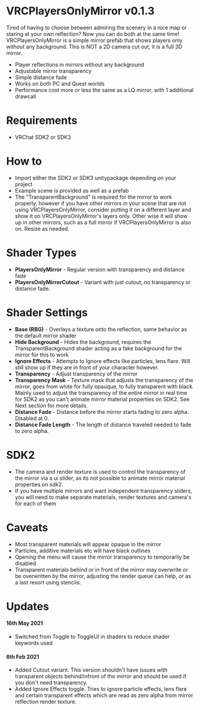 # VRCPlayersOnlyMirror v0.1.3

Tired of having to choose between admiring the scenery in a nice map or staring at your own reflection? Now you can do both at the same time!
VRCPlayersOnlyMirror is a simple mirror prefab that shows players only without any background.
This is NOT a 2D camera cut out, it is a full 3D mirror.

  - Player reflections in mirrors without any background
  - Adjustable mirror transparency
  - Simple distance fade
  - Works on both PC and Quest worlds
  - Performance cost more or less the same as a LQ mirror, with 1 additional drawcall

# Requirements
  - VRChat SDK2 or SDK3

# How to

  - Import either the SDK2 or SDK3 unitypackage depending on your project
  - Example scene is provided as well as a prefab
  - The "TransparentBackground" is required for the mirror to work properly, however if you have other mirrors in your scene that are not using VRCPlayersOnlyMirror, consider putting it on a different layer and show it on VRCPlayersOnlyMirror's layers only. Other wise it will show up in other mirrors, such as a full mirror if VRCPlayersOnlyMirror is also on. Resize as needed.
  
# Shader Types

  - **PlayersOnlyMirror** - Regular version with transparency and distance fade
  - **PlayersOnlyMirrorCutout** - Variant with just cutout, no transparency or distance fade.

# Shader Settings

  - **Base (RBG)** - Overlays a texture onto the reflection, same behavior as the default mirror shader
  - **Hide Background** - Hides the background, requires the TransparentBackground shader acting as a fake background for the mirror for this to work
  - **Ignore Effects** - Attempts to Ignore effects like particles, lens flare. Will still show up if they are in front of your character however. 
  - **Transparency** - Adjust transparency of the mirror
  - **Transparency Mask** - Texture mask that adjusts the transparency of the mirror, goes from white for fully opauque, to fully transparent with black. Mainly used to adjust the transparency of the entire mirror in real time for SDK2 as you can't animate mirror material properties on SDK2. See Next section for more details.
  - **Distance Fade** - Distance before the mirror starts fading to zero alpha. Disabled at 0.
  - **Distance Fade Length** - The length of distance traveled needed to fade to zero alpha.

# SDK2

  - The camera and render texture is used to control the transparency of the mirror via a ui slider, as its not possible to animate mirror material properties on sdk2. 
  - If you have multiple mirrors and want independent transparency sliders, you will need to make separate materials, render textures and camera's for each of them

# Caveats
  
  - Most transparent materials will appear opaque in the mirror
  - Particles, additive materials etc will have black outlines
  - Opening the menu will cause the mirror transparency to temporarily be disabled
  - Transparent materials behind or in front of the mirror may overwrite or be overwritten by the mirror, adjusting the render queue can help, or as a last resort using stencils.

# Updates

#### 16th May 2021

  - Switched from Toggle to ToggleUI in shaders to reduce shader keywords used

#### 6th Feb 2021

  - Added Cutout variant. This version shouldn't have issues with transparent objects behind/infront of the mirror and should be used if you don't need transparency.
  - Added Ignore Effects toggle. Tries to ignore particle effects, lens flare and certain transparent effects which are read as zero alpha from mirror reflection render texture. 